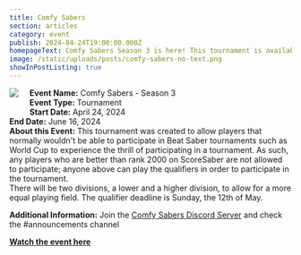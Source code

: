 ```yaml
---
title: Comfy Sabers
section: articles
category: event
publish: 2024-04-24T19:00:00.000Z
homepageText: Comfy Sabers Season 3 is here! This tournament is available to players ranked lower than 2000 on ScoreSaber. Event ends June 16, 2024.
image: /static/uploads/posts/comfy-sabers-no-text.png
showInPostListing: true
---
```


<div class="image">
    <img src="/uploads/banner.png" />
</div>

**Event Name:** Comfy Sabers - Season 3
\
**Event Type:** Tournament
\
**Start Date:** April 24, 2024
\
**End Date:** June 16, 2024
\
**About this Event:** This tournament was created to allow players that normally wouldn't be able to participate in Beat Saber tournaments such as World Cup to experience the thrill of participating in a tournament. As such, any players who are better than rank 2000 on ScoreSaber are not allowed to participate; anyone above can play the qualifiers in order to participate in the tournament.
\
There will be two divisions, a lower and a higher division, to allow for a more equal playing field. The qualifier deadline is Sunday, the 12th of May.

**Additional Information:** Join the [Comfy Sabers Discord Server](https://discord.gg/DP2d9kAzga) and check the #announcements channel

[**Watch the event here**](https://www.twitch.tv/comfysabers)

<style>
.image {
  float: left;
  padding: 0px 20px 20px 0px;
}
</style>
